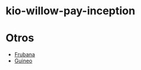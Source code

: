 # kio-willow-pay-inception

# Otros
- [Frubana](https://www.frubana.com/)
- [Guineo](https://guineo.co/)